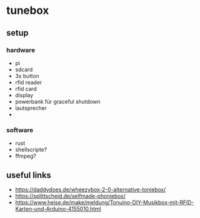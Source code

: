 # tunebox

## setup

### hardware

- pi
- sdcard
- 3x button
- rfid reader
- rfid card
- display
- powerbank für graceful shutdown
- lautsprecher
- 

### software

- rust
- shellscripte?
- ffmpeg?

## useful links

- https://daddydoes.de/wheezybox-2-0-alternative-toniebox/
- https://splittscheid.de/selfmade-phoniebox/
- https://www.heise.de/make/meldung/Tonuino-DIY-Musikbox-mit-RFID-Karten-und-Arduino-4155010.html
